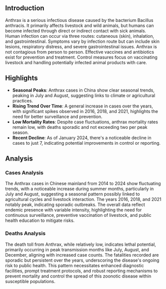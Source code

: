 ## Introduction

Anthrax is a serious infectious disease caused by the bacterium Bacillus anthracis. It primarily affects livestock and wild animals, but humans can become infected through direct or indirect contact with sick animals. Human infection can occur via three routes: cutaneous (skin), inhalation, and gastrointestinal. Symptoms vary by infection route but can include skin lesions, respiratory distress, and severe gastrointestinal issues. Anthrax is not contagious from person to person. Effective vaccines and antibiotics exist for prevention and treatment. Control measures focus on vaccinating livestock and handling potentially infected animal products with care.

## Highlights

- **Seasonal Peaks**: Anthrax cases in China show clear seasonal trends, peaking in July and August, suggesting links to climate or agricultural practices. <br/>
- **Rising Trend Over Time**: A general increase in cases over the years, with significant spikes observed in 2016, 2018, and 2021, highlights the need for better surveillance and prevention. <br/>
- **Low Mortality Rates**: Despite case fluctuations, anthrax mortality rates remain low, with deaths sporadic and not exceeding two per peak season. <br/>
- **Recent Decline**: As of January 2024, there's a noticeable decline in cases to just 7, indicating potential improvements in control or reporting.

## Analysis

### Cases Analysis
The Anthrax cases in Chinese mainland from 2014 to 2024 show fluctuating trends, with a noticeable increase during summer months, particularly in July and August, suggesting a seasonal pattern possibly linked to agricultural cycles and livestock interaction. The years 2016, 2018, and 2021 notably peak, indicating sporadic outbreaks. The overall data reflect endemic presence with variable intensity, highlighting the need for continuous surveillance, preventive vaccination of livestock, and public health education to mitigate risks.

### Deaths Analysis
The death toll from Anthrax, while relatively low, indicates lethal potential, primarily occurring in peak transmission months like July, August, and December, aligning with increased case counts. The fatalities recorded are sporadic but persistent over the years, underscoring the disease's ongoing risk to public health. This pattern necessitates enhanced diagnostic facilities, prompt treatment protocols, and robust reporting mechanisms to prevent mortality and control the spread of this zoonotic disease within susceptible populations.
